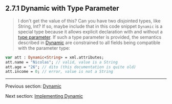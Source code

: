 ## 2.7.1 Dynamic with Type Parameter

> I don't get the value of this?  Can you have two disjointed types, like String, Int?  If so, maybe include that in this code snippet
`Dynamic` is a special type because it allows explicit declaration with and without a [type parameter](3.2-Type_Parameters.md). If such a type parameter is provided, the semantics described in [Dynamic](4.4.3-Dynamic.md) are constrained to all fields being compatible with the parameter type:

```haxe
var att : Dynamic<String> = xml.attributes;
att.name = "Nicolas"; // valid, value is a String
att.age = "26"; // dito (this documentation is quite old)
att.income = 0; // error, value is not a String
```

---

Previous section: [Dynamic](2.7-Dynamic.md)

Next section: [Implementing Dynamic](2.7.2-Implementing_Dynamic.md)